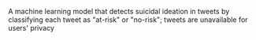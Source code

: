 A machine learning model that detects suicidal ideation in tweets by classifying each tweet as "at-risk" or "no-risk"; tweets are unavailable for users' privacy 
